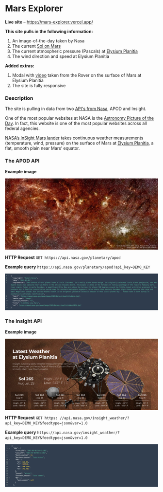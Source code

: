 # Mars Explorer

**Live site** – https://mars-explorer.vercel.app/

**This site pulls in the following information:**

1. An image-of-the-day taken by Nasa
2. The current [Sol on Mars](https://en.wikipedia.org/wiki/Sol_(day_on_Mars))
3. The current atmospheric pressure (Pascals) at [Elysium Planitia](https://youtu.be/4zlF0hHuM84)
4. The wind direction and speed at Elysium Planitia

**Added extras:**

1. Modal with [video](https://youtu.be/Flbhk1KHHJw) taken from the Rover on the surface of Mars at Elysium Planitia
2. The site is fully responsive

### Description
The site is pulling in data from two [API's from Nasa](https://api.nasa.gov/), APOD and Insight.

One of the most popular websites at NASA is the [Astronomy Picture of the Day](https://apod.nasa.gov/apod/astropix.html). In fact, this website is one of the most popular websites across all federal agencies.

[NASA’s InSight Mars lander](https://mars.nasa.gov/insight/weather/) takes continuous weather measurements (temperature, wind, pressure) on the surface of Mars at [Elysium Planitia](https://youtu.be/4zlF0hHuM84), a flat, smooth plain near Mars’ equator.

### The APOD API
**Example image**

![Nasa image if the day example image](img/apod.jpg)

**HTTP Request**
`GET https://api.nasa.gov/planetary/apod`

**Example query**
`https://api.nasa.gov/planetary/apod?api_key=DEMO_KEY`

![Example query image - APOD](img/example_api_apod.jpg)

### The Insight API
**Example image**

![Nasa insight example image](img/insight_photo.png)

**HTTP Request**
`GET https: //api.nasa.gov/insight_weather/?api_key=DEMO_KEY&feedtype=json&ver=1.0`

**Example query**
`https://api.nasa.gov/insight_weather/?api_key=DEMO_KEY&feedtype=json&ver=1.0`

![Example query image - Insight](img/example_api_insight.jpg)
